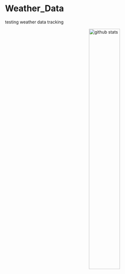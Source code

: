 # Weather_Data
testing weather data tracking

<img src="https://github-readme-stats.vercel.app/api?username=JamesonThornton&show_icons=true&theme=gotham" alt="github stats" width="45%" align="right"/>
